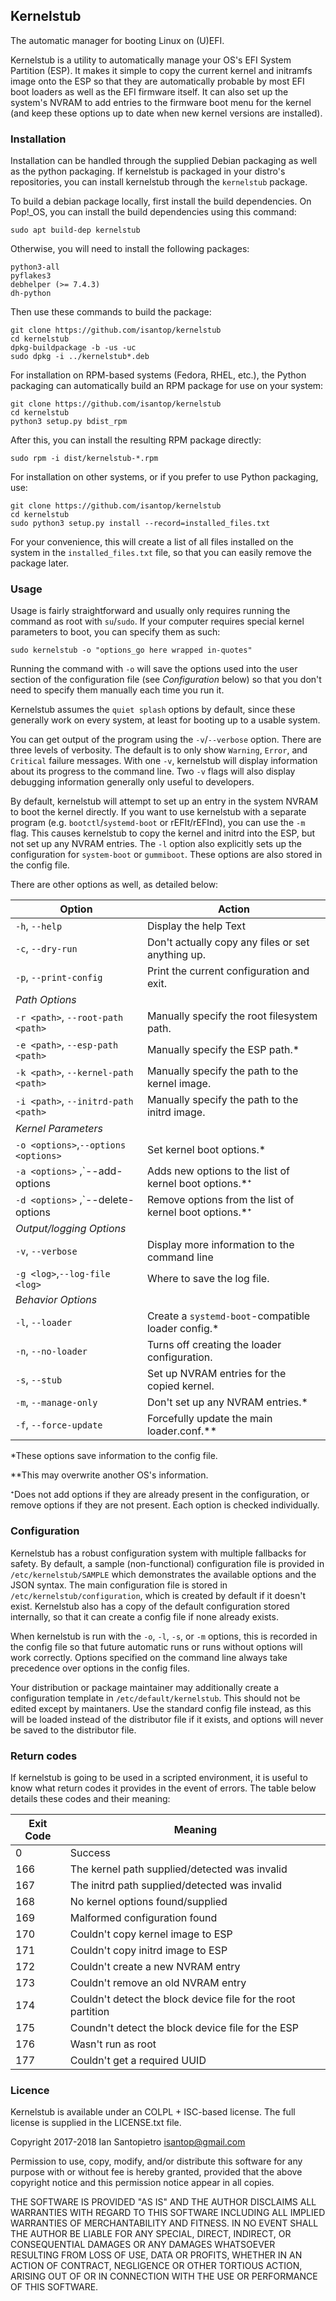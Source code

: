 ## Kernelstub

The automatic manager for booting Linux on (U)EFI.

Kernelstub is a utility to automatically manage your OS's EFI System Partition
(ESP). It makes it simple to copy the current kernel and initramfs image onto
the ESP so that they are automatically probable by most EFI boot loaders as well
as the EFI firmware itself. It can also set up the system's NVRAM to add entries
to the firmware boot menu for the kernel (and keep these options up to date when
new kernel versions are installed).

### Installation

Installation can be handled through the supplied Debian packaging as well as the
python packaging. If kernelstub is packaged in your distro's repositories, you
can install kernelstub through the `kernelstub` package. 

To build a debian package locally, first install the build dependencies. On 
Pop!\_OS, you can install the build dependencies using this command:
```
sudo apt build-dep kernelstub
```

Otherwise, you will need to install the following packages:
```
python3-all
pyflakes3
debhelper (>= 7.4.3)
dh-python
```

Then use these commands to build the package:
```
git clone https://github.com/isantop/kernelstub
cd kernelstub
dpkg-buildpackage -b -us -uc
sudo dpkg -i ../kernelstub*.deb
```

For installation on RPM-based systems (Fedora, RHEL, etc.), the Python packaging
can automatically build an RPM package for use on your system:
```
git clone https://github.com/isantop/kernelstub
cd kernelstub
python3 setup.py bdist_rpm
```
After this, you can install the resulting RPM package directly:
```
sudo rpm -i dist/kernelstub-*.rpm
```

For installation on other systems, or if you prefer to use Python
packaging, use:
```
git clone https://github.com/isantop/kernelstub
cd kernelstub
sudo python3 setup.py install --record=installed_files.txt
```
For your convenience, this will create a list of all files installed on the
system in the `installed_files.txt` file, so that you can easily remove the
package later.


### Usage

Usage is fairly straightforward and usually only requires running the command as
root with `su`/`sudo`. If your computer requires special kernel parameters to
boot, you can specify them as such:
```
sudo kernelstub -o "options_go here wrapped in-quotes"
```
Running the command with `-o` will save the options used into the user section
of the configuration file (see _Configuration_ below) so that you don't need to
specify them manually each time you run it.

Kernelstub assumes the `quiet splash` options by default, since these generally
work on every system, at least for booting up to a usable system.

You can get output of the program using the `-v`/`--verbose` option. There are
three levels of verbosity. The default is to only show `Warning`, `Error`, and
`Critical` failure messages. With one `-v`, kernelstub will display information
about its progress to the command line. Two `-v` flags will also display
debugging information generally only useful to developers.

By default, kernelstub will attempt to set up an entry in the system NVRAM to
boot the kernel directly. If you want to use kernelstub with a separate program
(e.g. `bootctl`/`systemd-boot` or rEFIt/rEFInd), you can use the `-m` flag. This
causes kernelstub to copy the kernel and initrd into the ESP, but not set up any
NVRAM entries. The `-l` option also explicitly sets up the configuration for
`system-boot` or `gummiboot`. These options are also stored in the config file.

There are other options as well, as detailed below:

| Option                                    | Action                                                 |
|-------------------------------------------|--------------------------------------------------------|
|`-h`, `--help`                             | Display the help Text                                  |
|`-c`, `--dry-run`                          | Don't actually copy any files or set anything up.      |
|`-p`, `--print-config`		                | Print the current configuration and exit.              |
|*_Path Options_*                           |                                                        |
|`-r <path>`, `--root-path <path>`          | Manually specify the root filesystem path.		     | 
|`-e <path>`, `--esp-path <path>`           | Manually specify the ESP path.*		                 |
|`-k <path>`, `--kernel-path <path>`        | Manually specify the path to the kernel image.         |
|`-i <path>`, `--initrd-path <path>`        | Manually specify the path to the initrd image.         |
|*_Kernel Parameters_*                      |                                                        |
|`-o <options>`,`--options <options>`       | Set kernel boot options.*			                     |
|`-a <options>` ,`--add-options <options>   | Adds new options to the list of kernel boot options.*⁺ |
|`-d <options>` ,`--delete-options <options>| Remove options from the list of kernel boot options.*⁺ |
*_Output/logging Options_*                  |                                                        |
|`-v`, `--verbose`                          | Display more information to the command line           |
|`-g <log>`,`--log-file <log>`	            | Where to save the log file.			                 |
|*_Behavior Options_*                       |                                                        |
|`-l`, `--loader`                           | Create a `systemd-boot`-compatible loader config.*     |
|`-n`, `--no-loader`		                | Turns off creating the loader configuration.	         |
|`-s`, `--stub`                             | Set up NVRAM entries for the copied kernel.            |
|`-m`, `--manage-only`	                    | Don't set up any NVRAM entries.*                       |
|`-f`, `--force-update`                     | Forcefully update the main loader.conf.**              |

*These options save information to the config file.

**This may overwrite another OS's information.

⁺Does not add options if they are already present in the configuration, or 
remove options if they are not present. Each option is checked individually.

### Configuration

Kernelstub has a robust configuration system with multiple fallbacks for safety.
By default, a sample (non-functional) configuration file is provided in
`/etc/kernelstub/SAMPLE` which demonstrates the available options and
the JSON syntax. The main configuration file is stored in
`/etc/kernelstub/configuration`, which is created by default if it doesn't exist.
Kernelstub also has a copy of the default configuration stored internally, so
that it can create a config file if none already exists.

When kernelstub is run with the `-o`, `-l`, `-s`, or `-m` options, this is
recorded in the config file so that future automatic runs or runs without
options will work correctly. Options specified on the command line always take
precedence over options in the config files.

Your distribution or package maintainer may additionally create a configuration
template in `/etc/default/kernelstub`. This should not be edited except by
maintaners. Use the standard config file instead, as this will be loaded instead
of the distributor file if it exists, and options will never be saved to the
distributor file.


### Return codes

If kernelstub is going to be used in a scripted environment, it is useful to
know what return codes it provides in the event of errors. The table below
details these codes and their meaning:

| Exit Code | Meaning                                                      |
|-----------|--------------------------------------------------------------|
| 0         | Success                                                      |
| 166       | The kernel path supplied/detected was invalid                |
| 167       | The initrd path supplied/detected was invalid                |
| 168       | No kernel options found/supplied                             |
| 169       | Malformed configuration found                                |
| 170       | Couldn't copy kernel image to ESP                            |
| 171       | Couldn't copy initrd image to ESP                            |
| 172       | Couldn't create a new NVRAM entry                            |
| 173       | Couldn't remove an old NVRAM entry                           |
| 174       | Couldn't detect the block device file for the root partition |
| 175       | Coundn't detect the block device file for the ESP            |
| 176       | Wasn't run as root                                           |
| 177       | Couldn't get a required UUID				   |


### Licence

Kernelstub is available under an COLPL + ISC-based license. The full license is
supplied in the LICENSE.txt file.

 Copyright 2017-2018 Ian Santopietro <isantop@gmail.com>

Permission to use, copy, modify, and/or distribute this software for any purpose
with or without fee is hereby granted, provided that the above copyright notice
and this permission notice appear in all copies.

THE SOFTWARE IS PROVIDED "AS IS" AND THE AUTHOR DISCLAIMS ALL WARRANTIES WITH
REGARD TO THIS SOFTWARE INCLUDING ALL IMPLIED WARRANTIES OF MERCHANTABILITY AND
FITNESS. IN NO EVENT SHALL THE AUTHOR BE LIABLE FOR ANY SPECIAL, DIRECT,
INDIRECT, OR CONSEQUENTIAL DAMAGES OR ANY DAMAGES WHATSOEVER RESULTING FROM LOSS
OF USE, DATA OR PROFITS, WHETHER IN AN ACTION OF CONTRACT, NEGLIGENCE OR OTHER
TORTIOUS ACTION, ARISING OUT OF OR IN CONNECTION WITH THE USE OR PERFORMANCE OF
THIS SOFTWARE.
